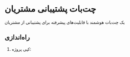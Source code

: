 # چت‌بات پشتیبانی مشتریان

یک چت‌بات هوشمند با قابلیت‌های پیشرفته برای پشتیبانی از مشتریان

## راه‌اندازی

1. کپی پروژه: